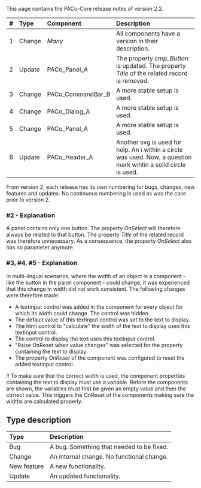 This page contains the PACo-Core release notes of version 2.2.

| # | Type | Component | Description |
| :---| :--- | :--- | :--- |
| 1 | Change | *Many* | All components have a version in their description. |
| 2 | Update | PACo_Panel_A | The property *cmp_Button* is updated. The property *Title* of the related record is removed. |
| 3 | Change | PACo_CommandBar_B | A more stable setup is used. |
| 4 | Change | PACo_Dialog_A | A more stable setup is used. |
| 5 | Change | PACo_Panel_A | A more stable setup is used. |
| 6 | Update | PACo_Header_A | Another svg is used for help. An i within a circle was used. Now, a question mark wihtin a solid circle is used. |

From version 2, each release has its own numbering for bugs, changes, new features and updates. No continuous numbering is used as was the case prior to version 2.

### #2 - Explanation
A panel contains only one button. The property *OnSelect* will therefore always be related to that button. The property *Title* of the related record was therefore unnecessary. As a consequence, the property *OnSelect* also has no parameter anymore.

### #3, #4, #5 - Explanation
In multi-lingual scenarios, where the width of an object in a component - like the button in the panel component - could change, it was experienced that this change in width did not work consistent. The following changes were therefore made:
* A textinput control was added in the component for every object for which its width could change. The control was hidden.
* The default value of this textinput control was set to the text to display.
* The html control to "calculate" the width of the text to display uses this textinput control.
* The control to display the text uses this textinput control.
* "Raise OnReset when value changes" was selected for the property containing the text to display.
* The property *OnReset* of the component was configured to reset the added textinput control.

!! To make sure that the correct width is used, the component properties containing the text to display must use a variable. Before the components are shown, the variables must first be given an empty value and then the correct value. This triggers the OnReset of the components making sure the widths are calculated properly.

## Type description

| Type | Description |
| :--- | :--- |
| Bug | A bug. Something that needed to be fixed. |
| Change | An internal change. No functional change. |
| New feature | A new functionality. |
| Update | An updated functionality. |
